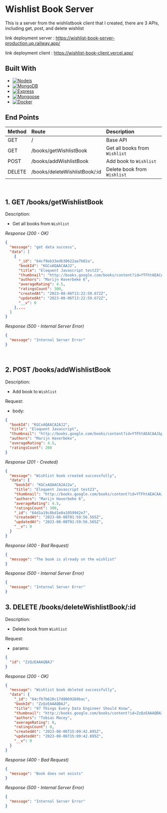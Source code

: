 # Wishlist Book Server

This is a server from the wishlistbook client that I created, there are 3 APIs, including get, post, and delete wishlist

link deployment server : https://wishlist-book-server-production.up.railway.app/

link deployment client : https://wishlist-book-client.vercel.app/

## Built With

- [![Nodejs][nodejs]][nodejsurl]
- [![MongoDB][mongodb]][mongodburl]
- [![Express][express]][expressurl]
- [![Mongoose][mongoose]][mongooseurl]
- [![Docker][docker]][dockerurl]

## End Points

| Method | Route                         | Description                   |
| :----- | :---------------------------- | :---------------------------- |
| GET    | /                             | Base API                      |
| GET    | /books/getWishlistBook        | Get all books from `Wishlist` |
| POST   | /books/addWishlistBook        | Add book to `Wishlist`        |
| DELETE | /books/deleteWishlistBook/:id | Delete book from `Wishlist`   |

&nbsp;

## 1. GET /books/getWishlistBook

Description:

- Get all books from `Wishlist`

_Response (200 - OK)_

```json
{
  "message": "get data success",
  "data": [
    {
      "_id": "64cf9eb33edb30622aa7b02a",
      "bookId": "KGCxAQAACAAJ2",
      "title": "Eloquent Javascript test23",
      "thumbnail": "http://books.google.com/books/content?id=YTFhtAEACAAJ&printsec=frontcover&img=1&zoom=1&source=gbs_api",
      "authors": "Marijn Haverbeke 6",
      "averageRating": 4.5,
      "ratingsCount": 300,
      "createdAt": "2023-08-06T13:22:59.672Z",
      "updatedAt": "2023-08-06T13:22:59.672Z",
      "__v": 0
    },...
  ]
}
```

_Response (500 - Internal Server Error)_

```json
{
  "message": "Internal Server Error"
}
```

&nbsp;

## 2. POST /books/addWishlistBook

Description:

- Add book to `Wishlist`

Request:

- body:

```json
{
  "bookId": "KGCxAQAACA2AJ2",
  "title": "Eloquent Javascript",
  "thumbnail": "http://books.google.com/books/content?id=YTFhtAEACAAJ&printsec=frontcover&img=1&zoom=1&source=gbs_api",
  "authors": "Marijn Haverbeke",
  "averageRating": 4.5,
  "ratingsCount": 200
}
```

_Response (201 - Created)_

```json
{
  "message": "Wishlist book created successfully",
  "data": {
    "bookId": "KGCxAQAACA2AJ2w",
    "title": "Eloquent Javascript test23",
    "thumbnail": "http://books.google.com/books/content?id=YTFhtAEACAAJ&printsec=frontcover&img=1&zoom=1&source=gbs_api",
    "authors": "Marijn Haverbeke 6",
    "averageRating": 4.5,
    "ratingsCount": 300,
    "_id": "64d1a19c8bd1e0a1059942e7",
    "createdAt": "2023-08-08T01:59:56.565Z",
    "updatedAt": "2023-08-08T01:59:56.565Z",
    "__v": 0
  }
}
```

_Response (400 - Bad Request)_

```json
{
  "message": "The book is already on the wishlist"
}
```

_Response (500 - Internal Server Error)_

```json
{
  "message": "Internal Server Error"
}
```

## 3. DELETE /books/deleteWishlistBook/:id

Description:

- Delete book from `Wishlist`

Request:

- params:

```json
{
  "id": "ZzQzEAAAQBAJ"
}
```

_Response (200 - OK)_

```json
{
  "message": "Wishlist book deleted successfully",
  "data": {
    "_id": "64cfb7b620c17d8069269bac",
    "bookId": "ZzQzEAAAQBAJ",
    "title": "97 Things Every Data Engineer Should Know",
    "thumbnail": "http://books.google.com/books/content?id=ZzQzEAAAQBAJ&printsec=frontcover&img=1&zoom=1&edge=curl&source=gbs_api",
    "authors": "Tobias Macey",
    "averageRating": 0,
    "ratingsCount": 0,
    "createdAt": "2023-08-06T15:09:42.895Z",
    "updatedAt": "2023-08-06T15:09:42.895Z",
    "__v": 0
  }
}
```

_Response (400 - Bad Request)_

```json
{
  "message": "Book does not exists"
}
```

_Response (500 - Internal Server Error)_

```json
{
  "message": "Internal Server Error"
}
```

[nodejsurl]: https://nextjs.org/
[nodejs]: https://img.shields.io/badge/Node%20js-339933?style=for-the-badge&logo=nodedotjs&logoColor=white
[mongodburl]: https://www.mongodb.com/
[mongodb]: https://img.shields.io/badge/MongoDB-4EA94B?style=for-the-badge&logo=mongodb&logoColor=white
[expressurl]: https://www.expressjs.com/
[express]: https://img.shields.io/badge/Express%20js-000000?style=for-the-badge&logo=express&logoColor=white
[mongooseurl]: https://mongoosejs.com/
[mongoose]: https://img.shields.io/badge/Mongoose-880000.svg?&style=for-the-badge&logo=mongoose&logoColor=white
[dockerurl]: https://docker.com/
[docker]: https://img.shields.io/badge/Docker-2CA5E0?style=for-the-badge&logo=docker&logoColor=white
